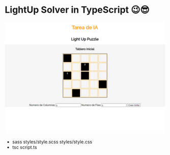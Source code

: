 # LightUp Solver in TypeScript 😉😎


![LightUp Solver](sample.png?raw=true "Solver")


- sass styles/style.scss styles/style.css
- tsc script.ts
